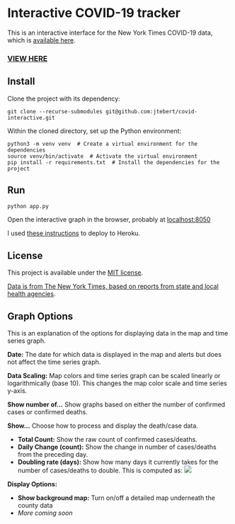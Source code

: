 # Interactive COVID-19 tracker

This is an interactive interface for the New York Times COVID-19 data, which is [available here](https://github.com/nytimes/covid-19-data).

### [VIEW HERE](http://covid-interactive.herokuapp.com)

## Install

Clone the project with its dependency:

```shell
git clone --recurse-submodules git@github.com:jtebert/covid-interactive.git
```

Within the cloned directory, set up the Python environment:

```shell
python3 -m venv venv  # Create a virtual environment for the dependencies
source venv/bin/activate  # Activate the virtual environment
pip install -r requirements.txt  # Install the dependencies for the project
```

## Run

```shell
python app.py
```

Open the interactive graph in the browser, probably at [localhost:8050](http://127.0.0.1:8050/)

I used [these instructions](https://dash.plotly.com/deployment) to deploy to Heroku.

## License

This project is available under the [MIT license](LICENSE.md).

[Data is from The New York Times, based on reports from state and local health agencies](https://github.com/nytimes/covid-19-data).

## Graph Options

This is an explanation of the options for displaying data in the map and time series graph.

**Date:** The date for which data is displayed in the map and alerts but does not affect the time series graph.

**Data Scaling:** Map colors and time series graph can be scaled linearly or logarithmically (base 10). This changes the map color scale and time series y-axis.

**Show number of...** Show graphs based on either the number of confirmed cases or confirmed deaths.

**Show...** Choose how to process and display the death/case data.
- **Total Count:** Show the raw count of confirmed cases/deaths.
- **Daily Change (count):** Show the change in number of cases/deaths from the preceding day.
- **Doubling rate (days):** Show how many days it currently takes for the number of cases/deaths to double. This is computed as:
  <img src="https://render.githubusercontent.com/render/math?math=1/\log_2(\frac{\text{today}}{\text{yesterday}})">

**Display Options:**
- **Show background map:** Turn on/off a detailed map underneath the county data
- *More coming soon*